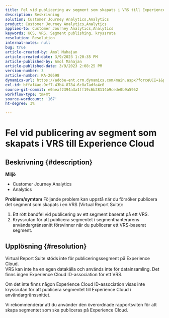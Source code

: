 ```yaml
---
title: Fel vid publicering av segment som skapats i VRS till Experience Cloud
description: Beskrivning
solution: Customer Journey Analytics,Analytics
product: Customer Journey Analytics,Analytics
applies-to: Customer Journey Analytics,Analytics
keywords: KCS, VRS, Segment publishing, kryssruta
resolution: Resolution
internal-notes: null
bug: true
article-created-by: Amol Mahajan
article-created-date: 3/9/2023 1:20:35 PM
article-published-by: Amol Mahajan
article-published-date: 3/9/2023 2:08:25 PM
version-number: 3
article-number: KA-20598
dynamics-url: https://adobe-ent.crm.dynamics.com/main.aspx?forceUCI=1&pagetype=entityrecord&etn=knowledgearticle&id=145d5d2a-7dbe-ed11-83ff-6045bd006704
exl-id: bffaf4ae-9cf7-43b4-8784-6c8a7adfa4c0
source-git-commit: e0aeaf2394a3a1ff19c6b28114b9cede0b9a5952
workflow-type: tm+mt
source-wordcount: '167'
ht-degree: 3%

---
```


# Fel vid publicering av segment som skapats i VRS till Experience Cloud

## Beskrivning {#description}

<b>Miljö</b>
- Customer Journey Analytics
- Analytics 



<b>Problem/symtom</b>
Följande problem kan uppstå när du försöker publicera det segment som skapats i en VRS (Virtual Report Suite):

1. Ett rött bandfel vid publicering av ett segment baserat på ett VRS.
2. Kryssrutan för att publicera segmentet i segmenthanterarens användargränssnitt försvinner när du publicerar ett VRS-baserat segment.



## Upplösning {#resolution}

Virtual Report Suite stöds inte för publiceringssegment på Experience Cloud.<br>
VRS kan inte ha en egen datakälla och används inte för datainsamling. Det finns ingen Experience Cloud ID-association för ett VRS.

Om det inte finns någon Experience Cloud ID-association visas inte kryssrutan för att publicera segmentet till Experience Cloud i användargränssnittet.

Vi rekommenderar att du använder den överordnade rapportsviten för att skapa segmentet som ska publiceras på Experience Cloud.
